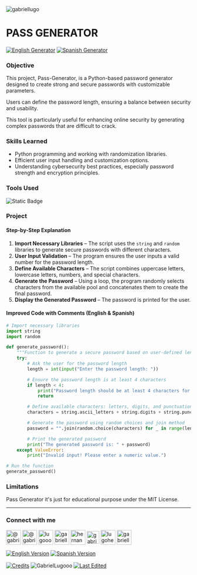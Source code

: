 <img align="center" src="https://media.licdn.com/dms/image/v2/D4D16AQGUNxQ7NSC05A/profile-displaybackgroundimage-shrink_350_1400/profile-displaybackgroundimage-shrink_350_1400/0/1738695150340?e=1744243200&v=beta&t=oXX-ixT9bR3dJcYCLv4KBs5wjKFoeP0524kFGHQMYmQ" alt="gabriellugo" />

# PASS GENERATOR

<a href="https://github.com/GabrielLugooo/Pass-Generator" target="_blank" rel="noreferrer noopener"> <img align="center" src="https://img.shields.io/badge/English%20Pass%20Generator-000000" alt="English Generator" /></a>
<a href="https://github.com/GabrielLugooo/Pass-Generator/blob/main/README%20Spanish.md" target="_blank" rel="noreferrer noopener"> <img align="center" src="https://img.shields.io/badge/Spanish%20Pass%20Generator-green" alt="Spanish Generator" /></a>

### Objective

This project, Pass-Generator, is a Python-based password generator designed to create strong and secure passwords with customizable parameters.

Users can define the password length, ensuring a balance between security and usability.

This tool is particularly useful for enhancing online security by generating complex passwords that are difficult to crack.

### Skills Learned

- Python programming and working with randomization libraries.
- Efficient user input handling and customization options.
- Understanding cybersecurity best practices, especially password strength and encryption principles.

### Tools Used

![Static Badge](https://img.shields.io/badge/Python-000000?logo=python&logoSize=auto)

### Project

#### Step-by-Step Explanation

1. **Import Necessary Libraries** – The script uses the `string` and `random` libraries to generate secure passwords with different characters.
2. **User Input Validation** – The program ensures the user inputs a valid number for the password length.
3. **Define Available Characters** – The script combines uppercase letters, lowercase letters, numbers, and special characters.
4. **Generate the Password** – Using a loop, the program randomly selects characters from the available pool and concatenates them to create the final password.
5. **Display the Generated Password** – The password is printed for the user.

#### Improved Code with Comments (English & Spanish)

```python
# Import necessary libraries
import string
import random

def generate_password():
    """Function to generate a secure password based on user-defined length."""
    try:
        # Ask the user for the password length
        length = int(input("Enter the password length: "))

        # Ensure the password length is at least 4 characters
        if length < 4:
            print("Password length should be at least 4 characters for security.")
            return

        # Define available characters: letters, digits, and punctuation
        characters = string.ascii_letters + string.digits + string.punctuation

        # Generate the password using random choices and join method
        password = "".join(random.choice(characters) for _ in range(length))

        # Print the generated password
        print("The generated password is: " + password)
    except ValueError:
        print("Invalid input! Please enter a numeric value.")

# Run the function
generate_password()
```

### Limitations

Pass Generator it's just for educational purpose under the MIT License.

---

<h3 align="left">Connect with me</h3>

<p align="left">
<a href="https://www.youtube.com/@gabriellugooo" target="_blank" rel="noreferrer noopener"> <img align="center" src="https://img.icons8.com/?size=50&id=55200&format=png" alt="@gabriellugooo" height="40" width="40" /></a>
<a href="http://www.tiktok.com/@gabriellugooo" target="_blank" rel="noreferrer noopener"> <img align="center" src="https://img.icons8.com/?size=50&id=118638&format=png" alt="@gabriellugooo" height="40" width="40" /></a>
<a href="https://instagram.com/lugooogabriel" target="_blank" rel="noreferrer noopener"> <img align="center" src="https://img.icons8.com/?size=50&id=32309&format=png" alt="lugooogabriel" height="40" width="40" /></a>
<a href="https://twitter.com/gabriellugo__" target="_blank" rel="noreferrer noopener"> <img align="center" src="https://img.icons8.com/?size=50&id=phOKFKYpe00C&format=png" alt="gabriellugo__" height="40" width="40" /></a>
<a href="https://www.linkedin.com/in/hernando-gabriel-lugo" target="_blank" rel="noreferrer noopener"> <img align="center" src="https://img.icons8.com/?size=50&id=8808&format=png" alt="hernando-gabriel-lugo" height="40" width="40" /></a>
<a href="https://github.com/GabrielLugooo" target="_blank" rel="noreferrer noopener"> <img align="center" src="https://img.icons8.com/?size=80&id=AngkmzgE6d3E&format=png" alt="gabriellugooo" height="34" width="34" /></a>
<a href="mailto:lugohernandogabriel@gmail.com"> <img align="center" src="https://img.icons8.com/?size=50&id=38036&format=png" alt="lugohernandogabriel@gmail.com" height="40" width="40" /></a>
<a href="https://linktr.ee/gabriellugooo" target="_blank" rel="noreferrer noopener"> <img align="center" src="https://simpleicons.org/icons/linktree.svg" alt="gabriellugooo" height="40" width="40" /></a>
</p>

<p align="left">
<a href="https://github.com/GabrielLugooo/GabrielLugooo/blob/main/README.md" target="_blank" rel="noreferrer noopener"> <img align="center" src="https://img.shields.io/badge/English%20Version-000000" alt="English Version" /></a>
<a href="https://github.com/GabrielLugooo/GabrielLugooo/blob/main/Readme%20Spanish.md" target="_blank" rel="noreferrer noopener"> <img align="center" src="https://img.shields.io/badge/Spanish%20Version-Green" alt="Spanish Version" /></a>
</p>

<a href="https://linktr.ee/gabriellugooo" target="_blank" rel="noreferrer noopener"> <img align="center" src="https://img.shields.io/badge/Credits-Gabriel%20Lugo-green" alt="Credits" /></a>
<img align="center" src="https://komarev.com/ghpvc/?username=GabrielLugoo&label=Profile%20views&color=green&base=2000" alt="GabrielLugooo" />
<a href="" target="_blank" rel="noreferrer noopener"> <img align="center" src="https://img.shields.io/badge/License-MIT-green" alt="Last Edited" /></a>
